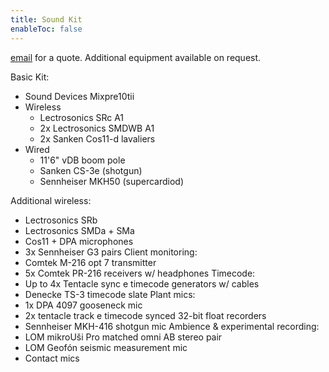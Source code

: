 ```yaml
---
title: Sound Kit
enableToc: false
---
```


[email](mailto:contact@ianjb.com) for a quote. Additional equipment available on request.

Basic Kit:
- Sound Devices Mixpre10tii
- Wireless
	- Lectrosonics SRc A1
	- 2x Lectrosonics SMDWB A1
	- 2x Sanken Cos11-d lavaliers
- Wired
	- 11'6" vDB boom pole
	- Sanken CS-3e (shotgun)
	- Sennheiser MKH50 (supercardiod)

Additional wireless:
- Lectrosonics SRb
- Lectrosonics SMDa + SMa
- Cos11 + DPA microphones
- 3x Sennheiser G3 pairs
Client monitoring:
- Comtek M-216 opt 7 transmitter
- 5x Comtek PR-216 receivers w/ headphones
Timecode:
- Up to 4x Tentacle sync e timecode generators w/ cables
- Denecke TS-3 timecode slate
Plant mics:
- 1x DPA 4097 gooseneck mic
- 2x tentacle track e timecode synced 32-bit float recorders
- Sennheiser MKH-416 shotgun mic
Ambience & experimental recording:
- LOM mikroUši Pro matched omni AB stereo pair
- LOM Geofón seismic measurement mic
- Contact mics